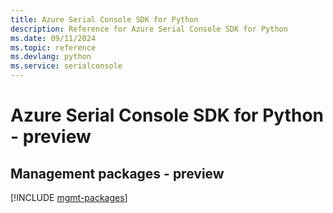 ```yaml
---
title: Azure Serial Console SDK for Python
description: Reference for Azure Serial Console SDK for Python
ms.date: 09/11/2024
ms.topic: reference
ms.devlang: python
ms.service: serialconsole
---
```

# Azure Serial Console SDK for Python - preview

## Management packages - preview
[!INCLUDE [mgmt-packages](serial-console-mgmt-index.md)]